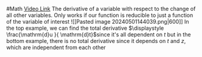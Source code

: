 #Math 
[Video Link](https://www.youtube.com/watch?v=mICbKwwHziI)
The derivative of a variable with respect to the change of all other variables. Only works if our function is reducible to just a function of the variable of interest
![[Pasted image 20240501144039.png|600]]
In the top example, we can find the total derivative $\displaystyle \frac{\mathrm{d}u }{ \mathrm{d}t}$since it's all dependent on $\displaystyle t$ but in the bottom example, there is no total derivative since it depends on $\displaystyle t$ and $\displaystyle z$, which are independent from each other
